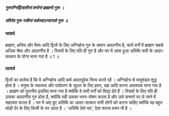 ##### गुरुरग्निर्द्विजातीनां वर्णानां ब्राह्मणो गुरुः ।
##### पतिरेव गुरुः स्त्रीणां सर्वस्वाऽभ्यागतो गुरुः ॥

#### भावार्थ

ब्राह्मण, क्षत्रिय और वैश्य आदि द्विजों के लिए अग्निहोत्र गुरु के समान आदरणीय है, चारों वर्गों में ब्राह्मण सबसे अधिक श्रेष्ठ और आदरणीय है । स्त्रियों के लिए पति ही गुरु है और घर में आया हुआ अतिथि सभी के आदर-सत्कार के योग्य माना गया है ॥ 1 ॥

#### तात्पर्य

द्विजों का कर्तव्य है कि वे अग्निहोत्र आदि कर्म आदरपूर्वक नित्य करते रहें । अग्निहोत्र से वायुमंडल शुद्ध होता है । मनुष्य के स्वास्थ्य और पर्यावरण के सुधार के लिए हवन, यज्ञ आदि करना आवश्यक माना गया है । ब्राह्मण को पूजनीय इसलिए माना गया है क्योंकि वे सभी वर्गों को विद्या देते हैं । स्त्रियों के लिए पति ही उसका आदरणीय गुरु होता है, क्योंकि वही उसका भरण-पोषण करता है और उसे सन्मार्ग पर ले जाने में सहायता करता है । घर में आए हुए अतिथि का आदर-सत्कार सभी लोगों को करना चाहिए क्योंकि वह बहुत थोड़ी देर के लिए किसी के घर आता है । 'अतिथि देवो भव', ऐसा शास्त्र वचन भी है ।